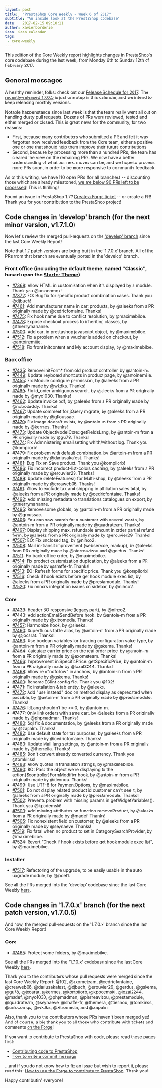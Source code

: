 ```yaml
---
layout: post
title:  "PrestaShop Core Weekly - Week 6 of 2017"
subtitle: "An inside look at the PrestaShop codebase"
date:   2017-02-15 09:10:11
author: xavierborderie
icon: icon-calendar
tags:
 - core-weekly
---
```


This edition of the Core Weekly report highlights changes in PrestaShop's core codebase during the last week, from Monday 6th to Sunday 12th of February 2017.


## General messages

A healthy reminder, folks: check out our [Release Schedule for 2017](http://build.prestashop.com/news/announcing-our-2017-release-schedule/). The [recently-released 1.7.0.5](http://build.prestashop.com/news/prestashop-1-7-0-5-maintenance-release/) is just one step in this calendar, and we intend to keep releasing monthly versions.

Notable happenstance since last week is that the team really went all out on handling dusty pull requests. Dozens of PRs were reviewed, tested and either merged or closed. This is great news for the community, for two reasons:<br/>

* First, because many contributors who submitted a PR and felt it was forgotten now received feedback from the Core team, either a positive one or one that should help them improve their future contributions.
* Second, because by processing more than a hundred PRs, the team has cleared the view on the remaining PRs. We now have a better understanding of what our next moves can be, and we hope to process more PRs soon, in order to be more responsive to community feedback.

As of this writing, [we have 110 open PRs](https://github.com/PrestaShop/PrestaShop/pulls) (for all branches) -- discounting those which are already milestoned, [we are below 90 PRs left to be processed](https://github.com/PrestaShop/PrestaShop/pulls?utf8=%E2%9C%93&q=is%3Apr%20is%3Aopen%20no%3Amilestone)! This is thrilling!

Found an issue in PrestaShop 1.7? [Create a Forge ticket](http://forge.prestashop.com/secure/CreateIssue%21default.jspa?selectedProjectId=11322&issuetype=1) -- or create a PR! Thank you for your contribution to the PrestaShop project!


## Code changes in 'develop' branch (for the next minor version, v1.7.1.0)

Now let's review the merged pull-requests on the ['develop' branch](https://github.com/PrestaShop/PrestaShop/tree/develop) since the last Core Weekly Report!

Note that 1.7 patch versions are being built in the '1.7.0.x' branch. All of the PRs from that branch are eventually ported in the 'develop' branch.


### Front office (including the default theme, named "Classic", based upon the [Starter Theme](https://github.com/PrestaShop/StarterTheme))

* [#7368](https://github.com/PrestaShop/PrestaShop/pull/7368): Allow HTML in customization when it's displayed by a module. Thank you @unlocomqx!
* [#7372](https://github.com/PrestaShop/PrestaShop/pull/7372): FO: Bug fix for specific product combination cases. Thank you @djbuch!
* [#7461](https://github.com/PrestaShop/PrestaShop/pull/7461): Add manufacturer name in cart products, by @aleeks from a PR originally made by @cedricfontaine. Thanks!
* [#7475](https://github.com/PrestaShop/PrestaShop/pull/7475): Fix hook name due to conflict resolution, by @maximebiloe.
* [#7478](https://github.com/PrestaShop/PrestaShop/pull/7478): Expose checkout process to inheriting classes, by @thierrymarianne.
* [#7500](https://github.com/PrestaShop/PrestaShop/pull/7500): Add cart in prestashop javascript object, by @maximebiloe.
* [#7512](https://github.com/PrestaShop/PrestaShop/pull/7512): Fix a problem when a voucher is added on checkout, by @antoinemille.
* [#7518](https://github.com/PrestaShop/PrestaShop/pull/7518): Fix front initcontent and My account display, by @maximebiloe.


### Back office

* [#7435](https://github.com/PrestaShop/PrestaShop/pull/7435): Remove initForm* from old product controller, by @antoin-m.
* [#7449](https://github.com/PrestaShop/PrestaShop/pull/7449): Update keyboard shortcuts in product page, by @antoinemille.
* [#7455](https://github.com/PrestaShop/PrestaShop/pull/7455): Fix Module configure permission, by @aleeks from a PR originally made by @wkdks. Thanks!
* [#7459](https://github.com/PrestaShop/PrestaShop/pull/7459): Fix id_order ambiguous search, by @aleeks from a PR originally made by @myo1030. Thanks!
* [#7462](https://github.com/PrestaShop/PrestaShop/pull/7462): Update invoice pdf, by @aleeks from a PR originally made by @nobodaddy. Thanks!
* [#7467](https://github.com/PrestaShop/PrestaShop/pull/7467): Update comment for jQuery migrate, by @aleeks from a PR originally made by @gRoussac.
* [#7470](https://github.com/PrestaShop/PrestaShop/pull/7470): Fix image doesn't exists, by @antoin-m from a PR originally made by @kermes. Thanks!
* [#7473](https://github.com/PrestaShop/PrestaShop/pull/7473): Update ObjectModelCore::getFieldsLang, by @antoin-m from a PR originally made by @gu78. Thanks!
* [#7474](https://github.com/PrestaShop/PrestaShop/pull/7474): Fix Administering email setting whith/without log. Thank you @kompilorb!
* [#7479](https://github.com/PrestaShop/PrestaShop/pull/7479): Fix problem with default combination, by @antoin-m from a PR originally made by @dariusakafest. Thanks!
* [#7481](https://github.com/PrestaShop/PrestaShop/pull/7481): Bug Fix on Save product. Thank you @kompilorb!
* [#7486](https://github.com/PrestaShop/PrestaShop/pull/7486): Fix incorrect product-list-colors caching, by @aleeks from a PR originally made by @erouvier29. Thanks!
* [#7489](https://github.com/PrestaShop/PrestaShop/pull/7489): Update deleteFeatures() for Multi-shop, by @aleeks from a PR originally made by @creaweb06. Thanks!
* [#7491](https://github.com/PrestaShop/PrestaShop/pull/7491): Allow to exclude tax and shipping in affiliation sales total, by @aleeks from a PR originally made by @cedricfontaine. Thanks!
* [#7492](https://github.com/PrestaShop/PrestaShop/pull/7492): Add missing metadata to translations catalogues on export, by @thierrymarianne.
* [#7495](https://github.com/PrestaShop/PrestaShop/pull/7495): Remove some globals, by @antoin-m from a PR originally made by @groussac.
* [#7496](https://github.com/PrestaShop/PrestaShop/pull/7496): You can now search for a customer with several words, by @antoin-m from a PR originally made by @quadrateam. Thanks!
* [#7497](https://github.com/PrestaShop/PrestaShop/pull/7497): Display shipping max. refundable amount in order partial refund form, by @aleeks from a PR originally made by @erouvier29. Thanks!
* [#7507](https://github.com/PrestaShop/PrestaShop/pull/7507): BO: Fix unclosed tag, by @nihco2.
* [#7508](https://github.com/PrestaShop/PrestaShop/pull/7508): Mail in-transit improvement (webservice, markup), by @aleeks from PRs originally made by @pierreavizou and @gerdus. Thanks!
* [#7511](https://github.com/PrestaShop/PrestaShop/pull/7511): Fix back-office order, by @maximebiloe.
* [#7514](https://github.com/PrestaShop/PrestaShop/pull/7514): Fix product customization duplication, by @aleeks from a PR originally made by @shaffe-fr. Thanks!
* [#7513](https://github.com/PrestaShop/PrestaShop/pull/7513): BO: Refresh forms for specific price. Thank you @kompilorb!
* [#7516](https://github.com/PrestaShop/PrestaShop/pull/7516): Check if hook exists before get hook module exec list, by @aleeks from a PR originally made by @prestamodule. Thanks!
* [#7520](https://github.com/PrestaShop/PrestaShop/pull/7520): Fix minors integration issues on sidebar, by @nihco2.


### Core

* [#7439](https://github.com/PrestaShop/PrestaShop/pull/7439): Header BO responsive (legacy part), by @nihco2.
* [#7443](https://github.com/PrestaShop/PrestaShop/pull/7443): Add actionEmailSendBefore hook, by @antoin-m from a PR originally made by @xitromedia. Thanks!
* [#7457](https://github.com/PrestaShop/PrestaShop/pull/7457): Harmonize hook, by @aleeks.
* [#7460](https://github.com/PrestaShop/PrestaShop/pull/7460): Superfluous table alias, by @antoin-m from a PR originally made by @jocarat. Thanks!
* [#7463](https://github.com/PrestaShop/PrestaShop/pull/7463): Use boolean variables for tracking configuration value type, by @antoin-m from a PR originally made by @gskema. Thanks!
* [#7464](https://github.com/PrestaShop/PrestaShop/pull/7464): Calculate carrier price on the real order price, by @antoin-m from a PR originally made by @axometeam. Thanks!
* [#7466](https://github.com/PrestaShop/PrestaShop/pull/7466): Improvement in SpecificPrice::getSpecificPrice, by @antoin-m from a PR originally made by @lozal2244. Thanks!
* [#7468](https://github.com/PrestaShop/PrestaShop/pull/7468): Allow rel="nofollow" in anchors, by @antoin-m from a PR originally made by @gskema. Thanks!
* [#7469](https://github.com/PrestaShop/PrestaShop/pull/7469): Rename ESlint config file. Thank you @102!
* [#7471](https://github.com/PrestaShop/PrestaShop/pull/7471): Fix installation & tab entity, by @aleeks.
* [#7472](https://github.com/PrestaShop/PrestaShop/pull/7472): Add "use instead" doc on method display as deprecated when possible, by @antoin-m from a PR originally made by @prestamodule. Thanks!
* [#7476](https://github.com/PrestaShop/PrestaShop/pull/7476): IdLang shouldn't be <= 0, by @antoin-m.
* [#7477](https://github.com/PrestaShop/PrestaShop/pull/7477): Only link orders with same cart, by @aleeks from a PR originally made by @phpmadman. Thanks!
* [#7480](https://github.com/PrestaShop/PrestaShop/pull/7480): Sql fix & documentation, by @aleeks from a PR originally made by @zapalm. Thanks!
* [#7482](https://github.com/PrestaShop/PrestaShop/pull/7482): Use default state for tax purposes, by @aleeks from a PR originally made by @cedricfontaine. Thanks!
* [#7483](https://github.com/PrestaShop/PrestaShop/pull/7483): Update Mail lang settings, by @antoin-m from a PR originally made by @themella. Thanks!
* [#7485](https://github.com/PrestaShop/PrestaShop/pull/7485): Don't convert already converted currency. Thank you @tomkinss!
* [#7488](https://github.com/PrestaShop/PrestaShop/pull/7488): Allow quotes in translation strings, by @maximebiloe.
* [#7490](https://github.com/PrestaShop/PrestaShop/pull/7490): BO: Pass the object we're displaying to the action{$controller}FormModifier hook, by @antoin-m from a PR originally made by @tiennou. Thanks!
* [#7499](https://github.com/PrestaShop/PrestaShop/pull/7499): Use UTF-8 for PaymentOptions, by @maximebiloe.
* [#7501](https://github.com/PrestaShop/PrestaShop/pull/7501): Do not display related product id customer can't see it, by @aleeks from a PR originally made by @prestamodule. Thanks!
* [#7502](https://github.com/PrestaShop/PrestaShop/pull/7502): Prevents problem with missing params in getWidgetVariables(). Thank you @kpodemski!
* [#7503](https://github.com/PrestaShop/PrestaShop/pull/7503): Add missing attributes on function removeProduct, by @aleeks from a PR originally made by @madef. Thanks!
* [#7505](https://github.com/PrestaShop/PrestaShop/pull/7505): Fix nonexistent field on customer, by @aleeks from a PR originally made by @seynaeve. Thanks!
* [#7519](https://github.com/PrestaShop/PrestaShop/pull/7519): Fix fatal when no product to set in CategorySearchProvider, by @maximebiloe.
* [#7524](https://github.com/PrestaShop/PrestaShop/pull/7524): Revert "Check if hook exists before get hook module exec list", by @maximebiloe.


### Installer

* [#7517](https://github.com/PrestaShop/PrestaShop/pull/7517): Refactoring of the upgrade, to be easily usable in the auto upgrade module, by @jocel1.


See all the PRs merged into the 'develop' codebase since the last Core Weekly [here](https://github.com/PrestaShop/PrestaShop/pulls?utf8=%E2%9C%93&q=is%3Apr%20merged%3A2017-02-06.2017-02-12%20is%3Aclosed%20base%3Adevelop).


## Code changes in '1.7.0.x' branch (for the next patch version, v1.7.0.5) 

And now, the merged pull-requests on the ['1.7.0.x' branch](https://github.com/PrestaShop/PrestaShop/tree/1.7.0.x) since the last Core Weekly Report!


### Core

* [#7465](https://github.com/PrestaShop/PrestaShop/pull/7465): Protect some folders, by @maximebiloe.




See all the PRs merged into the '1.7.0.x' codebase since the last Core Weekly [here](https://github.com/PrestaShop/PrestaShop/pulls?utf8=%E2%9C%93&q=is%3Apr%20merged%3A2017-02-06..2017-02-12%20is%3Aclosed%20base%3A1.7.0.x).


Thank you to the contributors whose pull requests were merged since the last Core Weekly Report: @102, @axometeam, @cedricfontaine, @creaweb06, @dariusakafest, @djbuch, @erouvier29, @gerdus, @gskema, @gu78, @jocarat, @kermes, @kompilorb, @kpodemski, @lozal2244, @madef, @myo1030, @phpmadman, @pierreavizou, @prestamodule, @quadrateam, @seynaeve, @shaffe-fr, @themella, @tiennou, @tomkinss, @unlocomqx, @wkdks, @xitromedia, and @zapalm

Also, thank you to the contributors whose PRs haven't been merged yet! And of course, a big thank you to all those who contribute with tickets and comments [on the Forge](http://forge.prestashop.com/browse/BOOM/?selectedTab=com.atlassian.jira.jira-projects-plugin:summary-panel)!

If you want to contribute to PrestaShop with code, please read these pages first:

 * [Contributing code to PrestaShop](http://doc.prestashop.com/display/PS16/Contributing+code+to+PrestaShop)
 * [How to write a commit message](http://doc.prestashop.com/display/PS16/How+to+write+a+commit+message)

...and if you do not know how to fix an issue but wish to report it, please read this: [How to use the Forge to contribute to PrestaShop](http://doc.prestashop.com/display/PS16/How+to+use+the+Forge+to+contribute+to+PrestaShop). Thank you!

Happy contributin' everyone!
